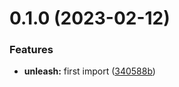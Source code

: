 

# 0.1.0 (2023-02-12)


### Features

* **unleash:** first import ([340588b](https://github.com/bamada/nestjs-unleash-sdk/commit/340588bcfce92af3a043580a3193d0af4ea01604))